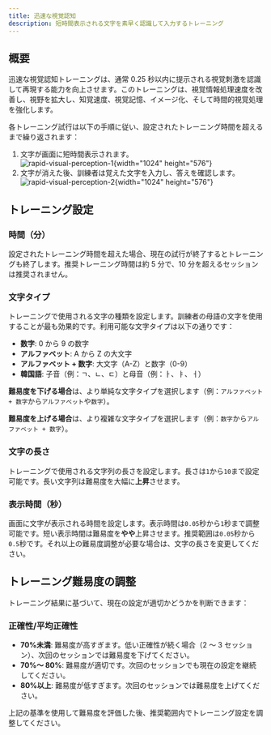 ```yaml
---
title: 迅速な視覚認知
description: 短時間表示される文字を素早く認識して入力するトレーニング
---
```


## 概要

迅速な視覚認知トレーニングは、通常 0.25 秒以内に提示される視覚刺激を認識して再現する能力を向上させます。このトレーニングは、視覚情報処理速度を改善し、視野を拡大し、知覚速度、視覚記憶、イメージ化、そして時間的視覚処理を強化します。

各トレーニング試行は以下の手順に従い、設定されたトレーニング時間を超えるまで繰り返されます：

1. 文字が画面に短時間表示されます。  
   ![rapid-visual-perception-1](/rapid-visual-perception-1.png){width="1024" height="576"}
2. 文字が消えた後、訓練者は覚えた文字を入力し、答えを確認します。  
   ![rapid-visual-perception-2](/rapid-visual-perception-2.png){width="1024" height="576"}

## トレーニング設定

### 時間（分）

設定されたトレーニング時間を超えた場合、現在の試行が終了するとトレーニングも終了します。推奨トレーニング時間は約 5 分で、10 分を超えるセッションは推奨されません。

### 文字タイプ

トレーニングで使用される文字の種類を設定します。訓練者の母語の文字を使用することが最も効果的です。利用可能な文字タイプは以下の通りです：

- **数字**: 0 から 9 の数字
- **アルファベット**: A から Z の大文字
- **アルファベット + 数字**: 大文字（A-Z）と数字（0-9）
- **韓国語**: 子音（例：ㄱ、ㄴ、ㄷ）と母音（例：ㅏ、ㅑ、ㅓ）

**難易度を下げる場合**は、より単純な文字タイプを選択します（例：`アルファベット + 数字`から`アルファベット`や`数字`）。

**難易度を上げる場合**は、より複雑な文字タイプを選択します（例：`数字`から`アルファベット + 数字`）。

### 文字の長さ

トレーニングで使用される文字列の長さを設定します。長さは`1`から`10`まで設定可能です。長い文字列は難易度を大幅に**上昇**させます。

### 表示時間（秒）

画面に文字が表示される時間を設定します。表示時間は`0.05`秒から`1`秒まで調整可能です。短い表示時間は難易度を**やや**上昇させます。推奨範囲は`0.05`秒から`0.5`秒です。それ以上の難易度調整が必要な場合は、文字の長さを変更してください。

## トレーニング難易度の調整

トレーニング結果に基づいて、現在の設定が適切かどうかを判断できます：

### 正確性/平均正確性

- **70%未満**: 難易度が高すぎます。低い正確性が続く場合（2 ～ 3 セッション）、次回のセッションでは難易度を下げてください。
- **70%～ 80%**: 難易度が適切です。次回のセッションでも現在の設定を継続してください。
- **80%以上**: 難易度が低すぎます。次回のセッションでは難易度を上げてください。

上記の基準を使用して難易度を評価した後、推奨範囲内でトレーニング設定を調整してください。
